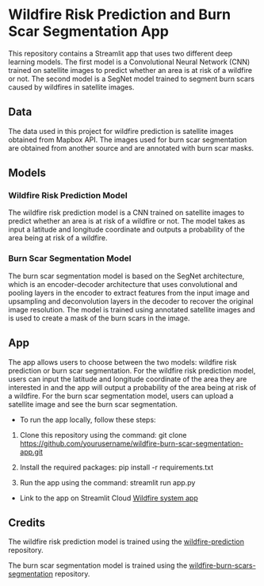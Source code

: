 # Wildfire Risk Prediction and Burn Scar Segmentation App
This repository contains a Streamlit app that uses two different deep learning models. The first model is a Convolutional Neural Network (CNN) trained on satellite images to predict whether an area is at risk of a wildfire or not. The second model is a SegNet model trained to segment burn scars caused by wildfires in satellite images.

## Data
The data used in this project for wildfire prediction is satellite images obtained from Mapbox API. The images used for burn scar segmentation are obtained from another source and are annotated with burn scar masks.

## Models
### Wildfire Risk Prediction Model
The wildfire risk prediction model is a CNN trained on satellite images to predict whether an area is at risk of a wildfire or not. The model takes as input a latitude and longitude coordinate and outputs a probability of the area being at risk of a wildfire.

### Burn Scar Segmentation Model
The burn scar segmentation model is based on the SegNet architecture, which is an encoder-decoder architecture that uses convolutional and pooling layers in the encoder to extract features from the input image and upsampling and deconvolution layers in the decoder to recover the original image resolution. The model is trained using annotated satellite images and is used to create a mask of the burn scars in the image.

## App
The app allows users to choose between the two models: wildfire risk prediction or burn scar segmentation. For the wildfire risk prediction model, users can input the latitude and longitude coordinate of the area they are interested in and the app will output a probability of the area being at risk of a wildfire. For the burn scar segmentation model, users can upload a satellite image and see the burn scar segmentation.

- To run the app locally, follow these steps:

1. Clone this repository using the command:
git clone https://github.com/yourusername/wildfire-burn-scar-segmentation-app.git

2. Install the required packages:
pip install -r requirements.txt

3. Run the app using the command:
streamlit run app.py

- Link to the app on Streamlit Cloud
[Wildfire system app](https://abdouaaba-wildfire-system-app-app-8ki3hv.streamlit.app/)

## Credits
The wildfire risk prediction model is trained using the [wildfire-prediction](https://github.com/abdouaaba/wildfire-prediction) repository.

The burn scar segmentation model is trained using the [wildfire-burn-scars-segmentation](https://github.com/abdouaaba/wildfire-burn-scars-segmentation) repository.